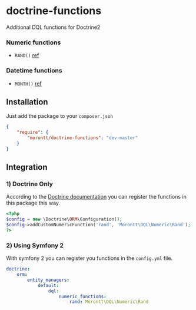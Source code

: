 doctrine-functions
==================

Additional DQL functions for Doctrine2

### Numeric functions

* `RAND()` [ref](http://dev.mysql.com/doc/refman/5.0/en/mathematical-functions.html#function_rand)

### Datetime functions

* `MONTH()` [ref](http://dev.mysql.com/doc/refman/5.0/en/date-and-time-functions.html#function_month)

Installation
------------

Just add the package to your `composer.json`

```json
{
    "require": {
        "morontt/doctrine-functions": "dev-master"
    }
}
```

Integration
-----------

### 1) Doctrine Only

According to the [Doctrine documentation](http://docs.doctrine-project.org/en/latest/cookbook/dql-user-defined-functions.html) you can register the functions in this package this way.

```php
<?php
$config = new \Doctrine\ORM\Configuration();
$config->addCustomNumericFunction('rand', 'Morontt\DQL\Numeric\Rand');
?>
```

### 2) Using Symfony 2

With symfony 2 you can register you functions in the `config.yml` file.

```yaml
doctrine:
    orm:
        entity_managers:
            default:
                dql:
                    numeric_functions:
                        rand: Morontt\DQL\Numeric\Rand
```
